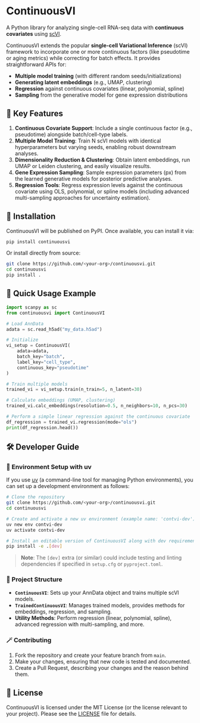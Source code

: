 # ContinuousVI

A Python library for analyzing single-cell RNA-seq data with **continuous covariates** using [scVI](https://docs.scvi-tools.org/).

ContinuousVI extends the popular **single-cell Variational Inference** (scVI) framework to incorporate one or more continuous factors (like pseudotime or aging metrics) while correcting for batch effects. It provides straightforward APIs for:

- **Multiple model training** (with different random seeds/initializations)
- **Generating latent embeddings** (e.g., UMAP, clustering)
- **Regression** against continuous covariates (linear, polynomial, spline)
- **Sampling** from the generative model for gene expression distributions

## 🧬 Key Features

1. **Continuous Covariate Support**: Include a single continuous factor (e.g., pseudotime) alongside batch/cell-type labels.
2. **Multiple Model Training**: Train N scVI models with identical hyperparameters but varying seeds, enabling robust downstream analyses.
3. **Dimensionality Reduction & Clustering**: Obtain latent embeddings, run UMAP or Leiden clustering, and easily visualize results.
4. **Gene Expression Sampling**: Sample expression parameters (px) from the learned generative models for posterior predictive analyses.
5. **Regression Tools**: Regress expression levels against the continuous covariate using OLS, polynomial, or spline models (including advanced multi-sampling approaches for uncertainty estimation).

## 📕 Installation

ContinuousVI will be published on PyPI. Once available, you can install it via:

```bash
pip install continuousvi
```

Or install directly from source:

```bash
git clone https://github.com/<your-org>/continuousvi.git
cd continuousvi
pip install .
```

## 🚀 Quick Usage Example

```python
import scanpy as sc
from continuousvi import ContinuousVI

# Load AnnData
adata = sc.read_h5ad("my_data.h5ad")

# Initialize
vi_setup = ContinuousVI(
    adata=adata,
    batch_key="batch",
    label_key="cell_type",
    continuous_key="pseudotime"
)

# Train multiple models
trained_vi = vi_setup.train(n_train=5, n_latent=30)

# Calculate embeddings (UMAP, clustering)
trained_vi.calc_embeddings(resolution=0.5, n_neighbors=10, n_pcs=30)

# Perform a simple linear regression against the continuous covariate
df_regression = trained_vi.regression(mode="ols")
print(df_regression.head())
```

## 🛠️ Developer Guide

### 🔧 Environment Setup with uv

If you use [uv](https://github.com/hoondong/uv) (a command-line tool for managing Python environments), you can set up a development environment as follows:

```bash
# Clone the repository
git clone https://github.com/<your-org>/continuousvi.git
cd continuousvi

# Create and activate a new uv environment (example name: 'contvi-dev')
uv new env contvi-dev
uv activate contvi-dev

# Install an editable version of ContinuousVI along with dev requirements
pip install -e .[dev]
```

> **Note**: The `[dev]` extra (or similar) could include testing and linting dependencies if specified in `setup.cfg` or `pyproject.toml`.

### 📁 Project Structure

- **`ContinuousVI`**: Sets up your AnnData object and trains multiple scVI models.
- **`TrainedContinuousVI`**: Manages trained models, provides methods for embeddings, regression, and sampling.
- **Utility Methods**: Perform regression (linear, polynomial, spline), advanced regression with multi-sampling, and more.

### 🪄 Contributing

1. Fork the repository and create your feature branch from `main`.
2. Make your changes, ensuring that new code is tested and documented.
3. Create a Pull Request, describing your changes and the reason behind them.

## 📝 License

ContinuousVI is licensed under the MIT License (or the license relevant to your project). Please see the [LICENSE](./LICENSE) file for details.
